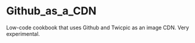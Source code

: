 # Github_as_a_CDN
Low-code cookbook that uses Github and Twicpic as an image CDN. Very experimental.
